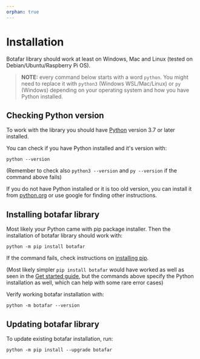 ```yaml
---
orphan: true
---
```


# Installation

Botafar library should work at least on Windows, Mac and Linux (tested on Debian/Ubuntu/Raspberry Pi OS).

> **NOTE:** every command below starts with a word `python`. You might need to replace it with `python3` (Windows WSL/Mac/Linux) or `py` (Windows) depending on your operating system and how you have Python installed.

## Checking Python version

To work with the library you should have [Python](https://en.wikipedia.org/wiki/Python_(programming_language)) version 3.7 or later installed.

You can check if you have Python installed and it's version with:

```
python --version
```

(Remember to check also `python3 --version` and `py --version` if the command above fails)

If you do not have Python installed or it is too old version, you can install it from [python.org](https://www.python.org/downloads/) or use google for finding other instructions.

## Installing botafar library

Most likely your Python came with pip package installer. Then the installation of botafar library should work with:

```
python -m pip install botafar
```

If the command fails, check instructions on [installing pip](https://pip.pypa.io/en/stable/installation/).

(Most likely simpler `pip install botafar` would have worked as well as seen in the [Get started guide](get_started.md), but the commands above specify the Python installation as well, which can help with some rare error cases)

Verify working botafar installation with:

```
python -m botafar --version
```

## Updating botafar library

To update existing botafar installation, run:

```
python -m pip install --upgrade botafar
```